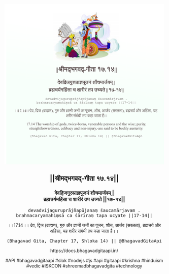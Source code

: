 <img src="../../asset/BG_17_14.png"/>
<center><h2>||श्रीमद्‍भगवद्‍-गीता १७.१४||</h2>
<h3>देवद्विजगुरुप्राज्ञपूजनं शौचमार्जवम् |<br/>ब्रह्मचर्यमहिंसा च शारीरं तप उच्यते ||१७-१४||</h3>
<pre>devadvijaguruprājñapūjanaṃ śaucamārjavam .<br/>brahmacaryamahiṃsā ca śārīraṃ tapa ucyate ||17-14||</pre>
<p>।।17.14।। देव, द्विज (ब्राह्मण), गुरु और ज्ञानी जनों का पूजन, शौच, आर्जव (सरलता), ब्रह्मचर्य और अहिंसा, यह शरीर संबंधी तप कहा जाता है।।</p>
<pre>(Bhagavad Gita, Chapter 17, Shloka 14) || @BhagavadGitaApi</pre><p>https://docs.bhagavadgitaapi.in/</p><p>#API #bhagavadgitaapi #slok #nodejs #js #api #gitaapi #krishna #hinduism #vedic #ISKCON #shreemadbhagavadgita #technology</p></center>